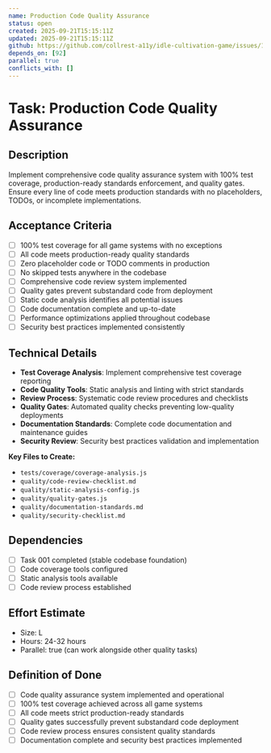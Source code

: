 ```yaml
---
name: Production Code Quality Assurance
status: open
created: 2025-09-21T15:15:11Z
updated: 2025-09-21T15:15:11Z
github: https://github.com/collrest-a11y/idle-cultivation-game/issues/100
depends_on: [92]
parallel: true
conflicts_with: []
---
```


# Task: Production Code Quality Assurance

## Description
Implement comprehensive code quality assurance system with 100% test coverage, production-ready standards enforcement, and quality gates. Ensure every line of code meets production standards with no placeholders, TODOs, or incomplete implementations.

## Acceptance Criteria
- [ ] 100% test coverage for all game systems with no exceptions
- [ ] All code meets production-ready quality standards
- [ ] Zero placeholder code or TODO comments in production
- [ ] No skipped tests anywhere in the codebase
- [ ] Comprehensive code review system implemented
- [ ] Quality gates prevent substandard code from deployment
- [ ] Static code analysis identifies all potential issues
- [ ] Code documentation complete and up-to-date
- [ ] Performance optimizations applied throughout codebase
- [ ] Security best practices implemented consistently

## Technical Details
- **Test Coverage Analysis**: Implement comprehensive test coverage reporting
- **Code Quality Tools**: Static analysis and linting with strict standards
- **Review Process**: Systematic code review procedures and checklists
- **Quality Gates**: Automated quality checks preventing low-quality deployments
- **Documentation Standards**: Complete code documentation and maintenance guides
- **Security Review**: Security best practices validation and implementation

**Key Files to Create:**
- `tests/coverage/coverage-analysis.js`
- `quality/code-review-checklist.md`
- `quality/static-analysis-config.js`
- `quality/quality-gates.js`
- `quality/documentation-standards.md`
- `quality/security-checklist.md`

## Dependencies
- [ ] Task 001 completed (stable codebase foundation)
- [ ] Code coverage tools configured
- [ ] Static analysis tools available
- [ ] Code review process established

## Effort Estimate
- Size: L
- Hours: 24-32 hours
- Parallel: true (can work alongside other quality tasks)

## Definition of Done
- [ ] Code quality assurance system implemented and operational
- [ ] 100% test coverage achieved across all game systems
- [ ] All code meets strict production-ready standards
- [ ] Quality gates successfully prevent substandard code deployment
- [ ] Code review process ensures consistent quality standards
- [ ] Documentation complete and security best practices implemented